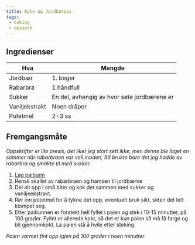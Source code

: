 ```yaml
---
title: Eple og Jordbærpai
tags:
 - baking
 - dessert
---
```


## Ingredienser

Hva 			| Mengde
---			| ---
Jordbær			| 1. beger
Rabarbra		| 1 håndfull
Sukker			| En del, avhengig av hvor søte jordbærene er
Vaniljekstrakt		| Noen dråper
Potetmel		| 2-3 ss

## Fremgangsmåte

*Oppskrifter er lite presis, det liker jeg stort sett ikke, men denne ble laget
en sommer når rabarbraen var vell moden, Så brukte bare det jeg hadde av
rabarbra og smakte til med sukker.*

1. [Lag paibunn](/articles/paibunn)
2. Rensk skallet av rabarbraen og hamsen til jordbærne
3. Del alt opp i små biter og kok det sammen med sukker og vaniljeekstrakt.
4. Rør inn potetmel for å tykne det opp, eventuelt bruk sikt, siden det lett
klompet seg.
5. Etter paibunnen er forstekt hell fyllet i paien og stek i 10-15 minutter, på
180 grader. Fyllet er allerede kokt, så det er kun paien så må få farge og bli
gjennomkokt. La paien stå å hvile etter steking.

*Paien varmet fint opp igjen på 100 grader i noen minutter*

